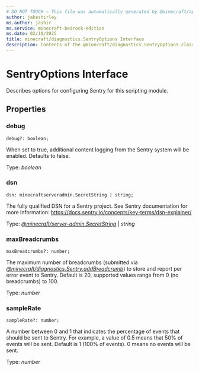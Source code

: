 ```yaml
---
# DO NOT TOUCH — This file was automatically generated by @minecraft/api-docs-generator, to report problems file an issue at https://github.com/Mojang/minecraft-scripting-libraries
author: jakeshirley
ms.author: jashir
ms.service: minecraft-bedrock-edition
ms.date: 02/10/2025
title: minecraft/diagnostics.SentryOptions Interface
description: Contents of the @minecraft/diagnostics.SentryOptions class.
---
```

# SentryOptions Interface

Describes options for configuring Sentry for this scripting module.

## Properties

### **debug**
`debug?: boolean;`

When set to true, additional content logging from the Sentry system will be enabled.  Defaults to false.

Type: *boolean*

### **dsn**
`dsn: minecraftserveradmin.SecretString | string;`

The fully qualified DSN for a Sentry project.  See Sentry documentation for more information: https://docs.sentry.io/concepts/key-terms/dsn-explainer/

Type: [*@minecraft/server-admin.SecretString*](../../../scriptapi/minecraft/server-admin/SecretString.md) | *string*

### **maxBreadcrumbs**
`maxBreadcrumbs?: number;`

The maximum number of breadcrumbs (submitted via [*@minecraft/diagnostics.Sentry.addBreadcrumb*](../../../scriptapi/minecraft/diagnostics/Sentry.md#addbreadcrumb)) to store and report per error event to Sentry. Default is 20, supported values range from 0 (no breadcrumbs) to 100.

Type: *number*

### **sampleRate**
`sampleRate?: number;`

A number between 0 and 1 that indicates the percentage of events that should be sent to Sentry. For example, a value of 0.5 means that 50% of events will be sent. Default is 1 (100% of events). 0 means no events will be sent.

Type: *number*
